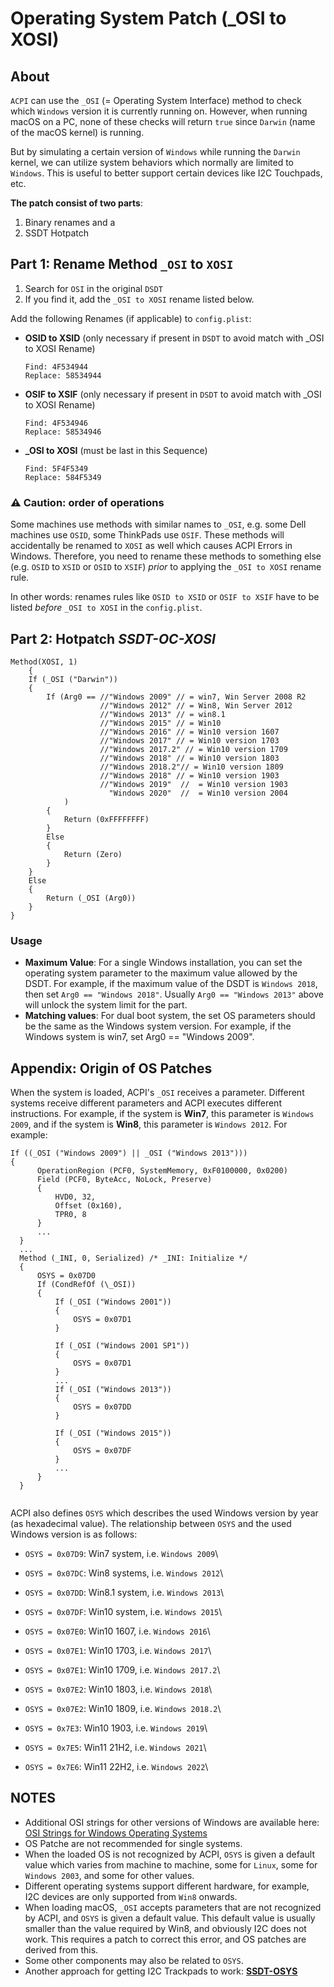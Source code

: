 # Operating System Patch (\_OSI to XOSI)

## About

`ACPI` can use the `_OSI` (= Operating System Interface) method to check which `Windows` version it is currently running on. However, when running macOS on a PC, none of these checks will return `true` since `Darwin` (name of the macOS kernel) is running.

But by simulating a certain version of `Windows` while running the `Darwin` kernel, we can utilize system behaviors which normally are limited to `Windows`. This is useful to better support certain devices like I2C Touchpads, etc.

**The patch consist of two parts**:

1. Binary renames and a
2. SSDT Hotpatch

## Part 1: Rename Method `_OSI` to `XOSI`

1. Search for `OSI` in the original `DSDT`
2. If you find it, add the `_OSI to XOSI` rename listed below.

Add the following Renames (if applicable) to `config.plist`:

*   **OSID to XSID** (only necessary if present in `DSDT` to avoid match with \_OSI to XOSI Rename)

    ```
    Find: 4F534944
    Replace: 58534944
    ```
*   **OSIF to XSIF** (only necessary if present in `DSDT` to avoid match with \_OSI to XOSI Rename)

    ```
    Find: 4F534946
    Replace: 58534946
    ```
*   **\_OSI to XOSI** (must be last in this Sequence)

    ```
    Find: 5F4F5349
    Replace: 584F5349
    ```

### ⚠️ Caution: order of operations

Some machines use methods with similar names to `_OSI`, e.g. some Dell machines use `OSID`, some ThinkPads use `OSIF`. These methods will accidentally be renamed to `XOSI` as well which causes ACPI Errors in Windows. Therefore, you need to rename these methods to something else (e.g. `OSID` to `XSID` or `OSID` to `XSIF`) _prior_ to applying the `_OSI to XOSI` rename rule.

In other words: renames rules like `OSID to XSID` or `OSIF to XSIF` have to be listed _before_ `_OSI to XOSI` in the `config.plist`.

## Part 2: Hotpatch _**SSDT-OC-XOSI**_

```
Method(XOSI, 1)
	{
    If (_OSI ("Darwin"))
    {
        If (Arg0 == //"Windows 2009" // = win7, Win Server 2008 R2
                    //"Windows 2012" // = Win8, Win Server 2012
                    //"Windows 2013" // = win8.1
                    //"Windows 2015" // = Win10
                    //"Windows 2016" // = Win10 version 1607
                    //"Windows 2017" // = Win10 version 1703
                    //"Windows 2017.2" // = Win10 version 1709
                    //"Windows 2018" // = Win10 version 1803
                    //"Windows 2018.2"// = Win10 version 1809
                    //"Windows 2018" // = Win10 version 1903
                    //"Windows 2019"  //  = Win10 version 1903
                      "Windows 2020"  //  = Win10 version 2004
            )
        {
            Return (0xFFFFFFFF)
        }
        Else
        {
            Return (Zero)
        }
    }
    Else
    {
        Return (_OSI (Arg0))
    }
}
```

### Usage

* **Maximum Value**: For a single Windows installation, you can set the operating system parameter to the maximum value allowed by the DSDT. For example, if the maximum value of the DSDT is `Windows 2018`, then set `Arg0 == "Windows 2018"`. Usually `Arg0 == "Windows 2013"` above will unlock the system limit for the part.
* **Matching values**: For dual boot system, the set OS parameters should be the same as the Windows system version. For example, if the Windows system is win7, set Arg0 == "Windows 2009".

## Appendix: Origin of OS Patches

When the system is loaded, ACPI's `_OSI` receives a parameter. Different systems receive different parameters and ACPI executes different instructions. For example, if the system is **Win7**, this parameter is `Windows 2009`, and if the system is **Win8**, this parameter is `Windows 2012`. For example:

```
If ((_OSI ("Windows 2009") || _OSI ("Windows 2013")))
{
      OperationRegion (PCF0, SystemMemory, 0xF0100000, 0x0200)
      Field (PCF0, ByteAcc, NoLock, Preserve)
      {
          HVD0, 32,
          Offset (0x160),
          TPR0, 8
      }
      ...
  }
  ...
  Method (_INI, 0, Serialized) /* _INI: Initialize */
  {
      OSYS = 0x07D0
      If (CondRefOf (\_OSI))
      {
          If (_OSI ("Windows 2001"))
          {
              OSYS = 0x07D1
          }

          If (_OSI ("Windows 2001 SP1"))
          {
              OSYS = 0x07D1
          }
          ...
          If (_OSI ("Windows 2013"))
          {
              OSYS = 0x07DD
          }

          If (_OSI ("Windows 2015"))
          {
              OSYS = 0x07DF
          }
          ...
      }
  }
  
```

ACPI also defines `OSYS` which describes the used Windows version by year (as hexadecimal value). The relationship between `OSYS` and the used Windows version is as follows:

* `OSYS = 0x07D9`: Win7 system, i.e. `Windows 2009`\

* `OSYS = 0x07DC`: Win8 systems, i.e. `Windows 2012`\

* `OSYS = 0x07DD`: Win8.1 system, i.e. `Windows 2013`\

* `OSYS = 0x07DF`: Win10 system, i.e. `Windows 2015`\

* `OSYS = 0x07E0`: Win10 1607, i.e. `Windows 2016`\

* `OSYS = 0x07E1`: Win10 1703, i.e. `Windows 2017`\

* `OSYS = 0x07E1`: Win10 1709, i.e. `Windows 2017.2`\

* `OSYS = 0x07E2`: Win10 1803, i.e. `Windows 2018`\

* `OSYS = 0x07E2`: Win10 1809, i.e. `Windows 2018.2`\

* `OSYS = 0x7E3`: Win10 1903, i.e. `Windows 2019`\

* `OSYS = 0x7E5`: Win11 21H2, i.e. `Windows 2021`\

* `OSYS = 0x7E6`: Win11 22H2, i.e. `Windows 2022`\


## NOTES

* Additional OSI strings for other versions of Windows are available here: [OSI Strings for Windows Operating Systems](https://docs.microsoft.com/en-us/windows-hardware/drivers/acpi/winacpi-osi#\_osi-strings-for-windows-operating-systems)
* OS Patche are not recommended for single systems.
* When the loaded OS is not recognized by ACPI, `OSYS` is given a default value which varies from machine to machine, some for `Linux`, some for `Windows 2003`, and some for other values.
* Different operating systems support different hardware, for example, I2C devices are only supported from `Win8` onwards.
* When loading macOS, `_OSI` accepts parameters that are not recognized by ACPI, and `OSYS` is given a default value. This default value is usually smaller than the value required by Win8, and obviously I2C does not work. This requires a patch to correct this error, and OS patches are derived from this.
* Some other components may also be related to `OSYS`.
* Another approach for getting I2C Trackpads to work: [**SSDT-OSYS**](https://gist.github.com/rockavoldy/eeff232c932bf3eaa01b47c4d9253dd3)
